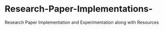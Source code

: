 # Research-Paper-Implementations-
Research Paper Implementation and Experimentation along with Resources
